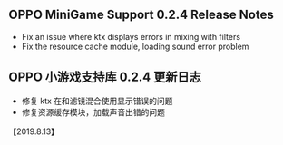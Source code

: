 ## OPPO MiniGame Support 0.2.4 Release Notes

* Fix an issue where ktx displays errors in mixing with filters
* Fix the resource cache module, loading sound error problem

## OPPO 小游戏支持库 0.2.4 更新日志
* 修复 ktx 在和滤镜混合使用显示错误的问题
* 修复资源缓存模块，加载声音出错的问题

【2019.8.13】